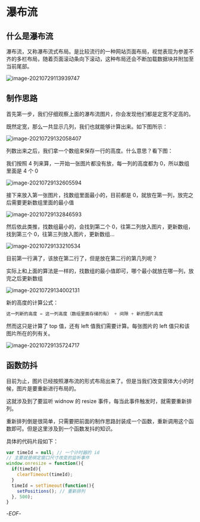 # 瀑布流



## 什么是瀑布流



瀑布流，又称瀑布流式布局。是比较流行的一种网站页面布局，视觉表现为参差不齐的多栏布局，随着页面滚动条向下滚动，这种布局还会不断加载数据块并附加至当前尾部。



![image-20210729113939747](https://xiejie-typora.oss-cn-chengdu.aliyuncs.com/2021-07-29-033940.png)



## 制作思路



首先第一步，我们仔细观察上面的瀑布流图片，你会发现他们都是定宽不定高的。



既然定宽，那么一共显示几列，我们也就能够计算出来。如下图所示：



![image-20210729132058407](https://xiejie-typora.oss-cn-chengdu.aliyuncs.com/2021-07-29-052059.png)



列数出来之后，我们拿一个数组来保存一行的高度。什么意思？看下图：



我们按照 4 列来算，一开始一张图片都没有放，每一列的高度都为 0，所以数组里面是 4 个 0

![image-20210729132605594](https://xiejie-typora.oss-cn-chengdu.aliyuncs.com/2021-07-29-052605.png)

接下来放入第一张图片，找数组里面最小的，目前都是 0，就放在第一列，放完之后需要更新数组里面的最小值

![image-20210729132846593](https://xiejie-typora.oss-cn-chengdu.aliyuncs.com/2021-07-29-052847.png)

然后依此类推，找数组最小的，会找到第二个 0，往第二列放入图片，更新数组，找到第三个 0，往第三列放入图片，更新数组...

![image-20210729133210534](https://xiejie-typora.oss-cn-chengdu.aliyuncs.com/2021-07-29-053211.png)

目前第一行满了，该放在第二行了，但是放在第二行的第几列呢？



实际上和上面的算法是一样的，找数组的最小值即可，哪个最小就放在哪一列，放完之后更新数组

![image-20210729134002131](https://xiejie-typora.oss-cn-chengdu.aliyuncs.com/2021-07-29-054002.png)



新的高度的计算公式：



```js
这一列新的高度 = 这一列高度（数组里面存储的有） + 间隙 + 新的图片高度
```



然而这只是计算了 top 值，还有 left 值我们需要计算。每张图片的 left 值只和该图片所在的列有关。



![image-20210729135724717](https://xiejie-typora.oss-cn-chengdu.aliyuncs.com/2021-07-29-055725.png)



## 函数防抖



目前为止，图片已经按照瀑布流的形式布局出来了。但是当我们改变窗体大小的时候，图片是要重新进行布局的。



这就涉及到了要监听 widnow 的 resize 事件，每当此事件触发时，就需要重新排列。



重新排列倒是很简单，只需要把前面的制作思路封装成一个函数，重新调用这个函数即可。但是这里涉及到一个函数发抖的知识。



具体的代码片段如下：



```js
var timeId = null; // 一个计时器的 id
// 主要就是绑定窗口尺寸改变的监听事件
window.onresize = function(){
  if(timeId){
    clearTimeout(timeId);
  }
  timeId = setTimeout(function(){
    setPositions(); // 重新排列
  }, 500);
}
```



-*EOF*-

